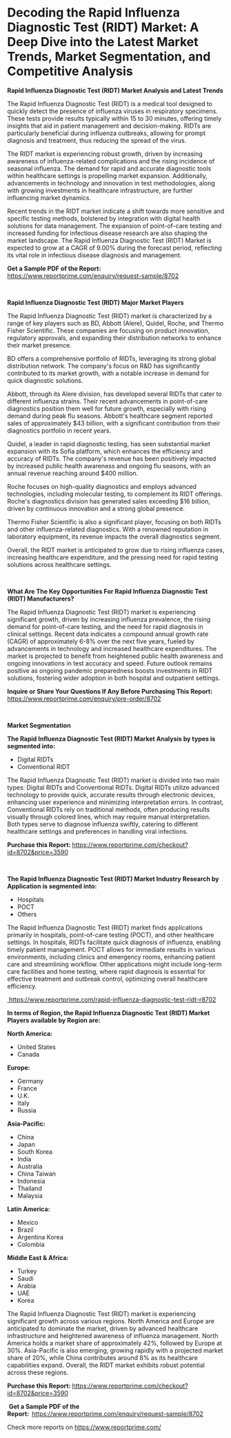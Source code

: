<p><h1>Decoding the Rapid Influenza Diagnostic Test (RIDT) Market: A Deep Dive into the Latest Market Trends, Market Segmentation, and Competitive Analysis</h1></p><p><strong>Rapid Influenza Diagnostic Test (RIDT) Market Analysis and Latest Trends</strong></p>
<p><p>The Rapid Influenza Diagnostic Test (RIDT) is a medical tool designed to quickly detect the presence of influenza viruses in respiratory specimens. These tests provide results typically within 15 to 30 minutes, offering timely insights that aid in patient management and decision-making. RIDTs are particularly beneficial during influenza outbreaks, allowing for prompt diagnosis and treatment, thus reducing the spread of the virus.</p><p>The RIDT market is experiencing robust growth, driven by increasing awareness of influenza-related complications and the rising incidence of seasonal influenza. The demand for rapid and accurate diagnostic tools within healthcare settings is propelling market expansion. Additionally, advancements in technology and innovation in test methodologies, along with growing investments in healthcare infrastructure, are further influencing market dynamics. </p><p>Recent trends in the RIDT market indicate a shift towards more sensitive and specific testing methods, bolstered by integration with digital health solutions for data management. The expansion of point-of-care testing and increased funding for infectious disease research are also shaping the market landscape. The Rapid Influenza Diagnostic Test (RIDT) Market is expected to grow at a CAGR of 9.00% during the forecast period, reflecting its vital role in infectious disease diagnosis and management.</p></p>
<p><strong>Get a Sample PDF of the Report:&nbsp;</strong> <a href="https://www.reportprime.com/enquiry/request-sample/8702?utm_campaign=2482&utm_medium=2&utm_source=Github&utm_content=ia&utm_term=20032025&utm_id=rapid-influenza-diagnostic-test-ridt">https://www.reportprime.com/enquiry/request-sample/8702</a></p>
<p>&nbsp;</p>
<p><strong>Rapid Influenza Diagnostic Test (RIDT) Major Market Players</strong></p>
<p><p>The Rapid Influenza Diagnostic Test (RIDT) market is characterized by a range of key players such as BD, Abbott (Alere), Quidel, Roche, and Thermo Fisher Scientific. These companies are focusing on product innovation, regulatory approvals, and expanding their distribution networks to enhance their market presence.</p><p>BD offers a comprehensive portfolio of RIDTs, leveraging its strong global distribution network. The company's focus on R&D has significantly contributed to its market growth, with a notable increase in demand for quick diagnostic solutions.</p><p>Abbott, through its Alere division, has developed several RIDTs that cater to different influenza strains. Their recent advancements in point-of-care diagnostics position them well for future growth, especially with rising demand during peak flu seasons. Abbott's healthcare segment reported sales of approximately $43 billion, with a significant contribution from their diagnostics portfolio in recent years.</p><p>Quidel, a leader in rapid diagnostic testing, has seen substantial market expansion with its Sofia platform, which enhances the efficiency and accuracy of RIDTs. The company's revenue has been positively impacted by increased public health awareness and ongoing flu seasons, with an annual revenue reaching around $400 million.</p><p>Roche focuses on high-quality diagnostics and employs advanced technologies, including molecular testing, to complement its RIDT offerings. Roche's diagnostics division has generated sales exceeding $16 billion, driven by continuous innovation and a strong global presence.</p><p>Thermo Fisher Scientific is also a significant player, focusing on both RIDTs and other influenza-related diagnostics. With a renowned reputation in laboratory equipment, its revenue impacts the overall diagnostics segment.</p><p>Overall, the RIDT market is anticipated to grow due to rising influenza cases, increasing healthcare expenditure, and the pressing need for rapid testing solutions across healthcare settings.</p></p>
<p>&nbsp;</p>
<p><strong>What Are The Key Opportunities For Rapid Influenza Diagnostic Test (RIDT) Manufacturers?</strong></p>
<p><p>The Rapid Influenza Diagnostic Test (RIDT) market is experiencing significant growth, driven by increasing influenza prevalence, the rising demand for point-of-care testing, and the need for rapid diagnosis in clinical settings. Recent data indicates a compound annual growth rate (CAGR) of approximately 6-8% over the next five years, fueled by advancements in technology and increased healthcare expenditures. The market is projected to benefit from heightened public health awareness and ongoing innovations in test accuracy and speed. Future outlook remains positive as ongoing pandemic preparedness boosts investments in RIDT solutions, fostering wider adoption in both hospital and outpatient settings.</p></p>
<p><strong>Inquire or Share Your Questions If Any Before Purchasing This Report:</strong> <a href="https://www.reportprime.com/enquiry/pre-order/8702?utm_campaign=2482&utm_medium=2&utm_source=Github&utm_content=ia&utm_term=20032025&utm_id=rapid-influenza-diagnostic-test-ridt">https://www.reportprime.com/enquiry/pre-order/8702</a></p>
<p>&nbsp;</p>
<p><strong>Market Segmentation</strong></p>
<p><strong>The Rapid Influenza Diagnostic Test (RIDT) Market Analysis by types is segmented into:</strong></p>
<p><ul><li>Digital RIDTs</li><li>Conventional RIDT</li></ul></p>
<p><p>The Rapid Influenza Diagnostic Test (RIDT) market is divided into two main types: Digital RIDTs and Conventional RIDTs. Digital RIDTs utilize advanced technology to provide quick, accurate results through electronic devices, enhancing user experience and minimizing interpretation errors. In contrast, Conventional RIDTs rely on traditional methods, often producing results visually through colored lines, which may require manual interpretation. Both types serve to diagnose influenza swiftly, catering to different healthcare settings and preferences in handling viral infections.</p></p>
<p><strong>Purchase this Report:&nbsp;</strong><a href="https://www.reportprime.com/checkout?id=8702&price=3590&utm_campaign=2482&utm_medium=2&utm_source=Github&utm_content=ia&utm_term=20032025&utm_id=rapid-influenza-diagnostic-test-ridt">https://www.reportprime.com/checkout?id=8702&price=3590</a></p>
<p>&nbsp;</p>
<p><strong>The Rapid Influenza Diagnostic Test (RIDT) Market Industry Research by Application is segmented into:</strong></p>
<p><ul><li>Hospitals</li><li>POCT</li><li>Others</li></ul></p>
<p><p>The Rapid Influenza Diagnostic Test (RIDT) market finds applications primarily in hospitals, point-of-care testing (POCT), and other healthcare settings. In hospitals, RIDTs facilitate quick diagnosis of influenza, enabling timely patient management. POCT allows for immediate results in various environments, including clinics and emergency rooms, enhancing patient care and streamlining workflow. Other applications might include long-term care facilities and home testing, where rapid diagnosis is essential for effective treatment and outbreak control, optimizing overall healthcare efficiency.</p></p>
<p><a href="https://www.reportprime.com/rapid-influenza-diagnostic-test-ridt-r8702?utm_campaign=2482&utm_medium=2&utm_source=Github&utm_content=ia&utm_term=20032025&utm_id=rapid-influenza-diagnostic-test-ridt">&nbsp;https://www.reportprime.com/rapid-influenza-diagnostic-test-ridt-r8702</a></p>
<p><strong>In terms of Region, the Rapid Influenza Diagnostic Test (RIDT) Market Players available by Region are:</strong></p>
<p>
    <p> <strong> North America: </strong>
        <ul>
            <li>United States</li>
            <li>Canada</li>
        </ul>
        </p> 
    <p> <strong> Europe: </strong>
        <ul>
            <li>Germany</li>
            <li>France</li>
            <li>U.K.</li>
            <li>Italy</li>
            <li>Russia</li>
        </ul>
        </p> 
    <p> <strong> Asia-Pacific: </strong>
        <ul>
            <li>China</li>
            <li>Japan</li>
            <li>South Korea</li>
            <li>India</li>
            <li>Australia</li>
            <li>China Taiwan</li>
            <li>Indonesia</li>
            <li>Thailand</li>
            <li>Malaysia</li>
        </ul>
        </p> 
    <p> <strong> Latin America: </strong>
        <ul>
            <li>Mexico</li>
            <li>Brazil</li>
            <li>Argentina Korea</li>
            <li>Colombia</li>
        </ul>
        </p> 
    <p> <strong> Middle East & Africa: </strong>
        <ul>
            <li>Turkey</li>
            <li>Saudi</li>
            <li>Arabia</li>
            <li>UAE</li>
            <li>Korea</li>
        </ul>
    </p>
    </p>
<p><p>The Rapid Influenza Diagnostic Test (RIDT) market is experiencing significant growth across various regions. North America and Europe are anticipated to dominate the market, driven by advanced healthcare infrastructure and heightened awareness of influenza management. North America holds a market share of approximately 42%, followed by Europe at 30%. Asia-Pacific is also emerging, growing rapidly with a projected market share of 20%, while China contributes around 8% as its healthcare capabilities expand. Overall, the RIDT market exhibits robust potential across these regions.</p></p>
<p><strong>Purchase this Report: </strong><a href="https://www.reportprime.com/checkout?id=8702&price=3590&utm_campaign=2482&utm_medium=2&utm_source=Github&utm_content=ia&utm_term=20032025&utm_id=rapid-influenza-diagnostic-test-ridt">https://www.reportprime.com/checkout?id=8702&price=3590</a></p>
<p>&nbsp;<strong>Get a Sample PDF of the Report:&nbsp;&nbsp;</strong><a href="https://www.reportprime.com/enquiry/request-sample/8702?utm_campaign=2482&utm_medium=2&utm_source=Github&utm_content=ia&utm_term=20032025&utm_id=rapid-influenza-diagnostic-test-ridt">https://www.reportprime.com/enquiry/request-sample/8702</a></p>
<p><strong></strong></p>
<p>Check more reports on <a href="https://www.reportprime.com/?utm_campaign=2482&utm_medium=2&utm_source=Github&utm_content=ia&utm_term=20032025&utm_id=rapid-influenza-diagnostic-test-ridt">https://www.reportprime.com/</a></p>